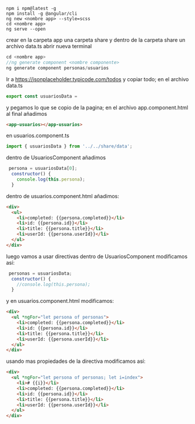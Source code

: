 ```JS
npm i npm@latest -g
npm install -g @angular/cli
ng new <nombre app> --style=scss
cd <nombre app>	
ng serve --open
```
crear en la carpeta app una carpeta share
y dentro de la carpeta share un archivo
data.ts
abrir nueva terminal
```js
cd <nombre app>
//ng generate component <nombre componente>
ng generate component personas/usuarios
```
Ir a https://jsonplaceholder.typicode.com/todos y copiar todo;
en el archivo data.ts 
``` js
export const usuariosData = 
```
y pegamos lo que se copio de la pagina;
en el archivo app.component.html al final añadimos
```html
<app-usuarios></app-usuarios>
```
en usuarios.component.ts
```js
import { usuariosData } from '../../share/data';
```
dentro de UsuariosComponent añadimos
```js
 persona = usuariosData[0];
  constructor() {
    console.log(this.persona);
  }
```
dentro de usuarios.component.html
añadimos:
```html 
<div>
  <ul>
    <li>completed: {{persona.completed}}</li>
    <li>id: {{persona.id}}</li>
    <li>title: {{persona.title}}</li>
    <li>userId: {{persona.userId}}</li>
  </ul>
</div>
```
luego vamos a usar directivas
dentro de UsuariosComponent modificamos así:
```js
 personas = usuariosData;
  constructor() {
    //console.log(this.persona);
  }
```
y en usuarios.component.html
modificamos:
```html 
<div>
  <ul *ngFor="let persona of personas">
    <li>completed: {{persona.completed}}</li>
    <li>id: {{persona.id}}</li>
    <li>title: {{persona.title}}</li>
    <li>userId: {{persona.userId}}</li>
  </ul>
</div>
```
usando mas propiedades de la directiva modificamos así:
```html
<div>
  <ul *ngFor="let persona of personas; let i=index">
    <li># {{i}}</li>
    <li>completed: {{persona.completed}}</li>
    <li>id: {{persona.id}}</li>
    <li>title: {{persona.title}}</li>
    <li>userId: {{persona.userId}}</li>
  </ul>
</div>
```
